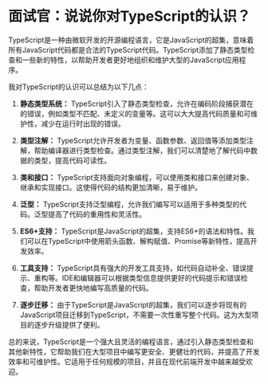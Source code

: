 # 面试官：说说你对TypeScript的认识？

TypeScript是一种由微软开发的开源编程语言，它是JavaScript的超集，意味着所有JavaScript代码都是合法的TypeScript代码。TypeScript添加了静态类型检查和一些新的特性，以帮助开发者更好地组织和维护大型的JavaScript应用程序。

我对TypeScript的认识可以总结为以下几点：

1. **静态类型系统：** TypeScript引入了静态类型检查，允许在编码阶段捕获潜在的错误，例如类型不匹配、未定义的变量等。这可以大大提高代码质量和可维护性，减少在运行时出现的错误。

2. **类型注解：** TypeScript允许开发者为变量、函数参数、返回值等添加类型注解，帮助编译器进行类型检查。通过类型注解，我们可以清楚地了解代码中数据的类型，提高代码可读性。

3. **类和接口：** TypeScript支持面向对象编程，可以使用类和接口来创建对象、继承和实现接口。这使得代码的结构更加清晰，易于维护。

4. **泛型：** TypeScript支持泛型编程，允许我们编写可以适用于多种类型的代码。泛型提高了代码的重用性和灵活性。

5. **ES6+支持：** TypeScript是JavaScript的超集，支持ES6+的语法和特性。我们可以在TypeScript中使用箭头函数、解构赋值、Promise等新特性，提高开发效率。

6. **工具支持：** TypeScript具有强大的开发工具支持，如代码自动补全、错误提示、重构等。IDE和编辑器可以根据类型信息提供更好的代码提示和错误检查，帮助开发者更快地编写高质量的代码。

7. **逐步迁移：** 由于TypeScript是JavaScript的超集，我们可以逐步将现有的JavaScript项目迁移到TypeScript，不需要一次性重写整个代码。这为大型项目的逐步升级提供了便利。

总的来说，TypeScript是一个强大且灵活的编程语言，通过引入静态类型检查和其他新特性，它帮助我们在大型项目中编写更安全、更健壮的代码，并提高了开发效率和可维护性。它适用于任何规模的项目，并且在现代前端开发中越来越受欢迎。